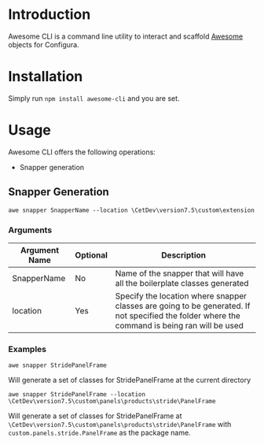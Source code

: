 # Introduction

Awesome CLI is a command line utility to interact and scaffold [Awesome](https://github.com/Allsteel/awesome) objects for Configura.

# Installation

Simply run `npm install awesome-cli` and you are set.

# Usage

Awesome CLI offers the following operations:

* Snapper generation

## Snapper Generation

`awe snapper SnapperName --location \CetDev\version7.5\custom\extension`

### Arguments

Argument Name | Optional | Description
------------ | ------------- | ------------
SnapperName | No | Name of the snapper that will have all the boilerplate classes generated
location | Yes | Specify the location where snapper classes are going to be generated. If not specified the folder where the command is being ran will be used

### Examples

`awe snapper StridePanelFrame`

Will generate a set of classes for StridePanelFrame at the current directory

`awe snapper StridePanelFrame --location \CetDev\version7.5\custom\panels\products\stride\PanelFrame`

Will generate a set of classes for StridePanelFrame at `\CetDev\version7.5\custom\panels\products\stride\PanelFrame` with `custom.panels.stride.PanelFrame` as the package name.
